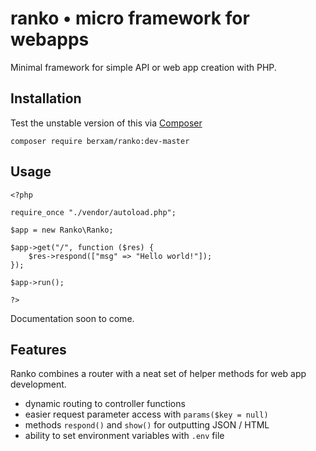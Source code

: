 # ranko • micro framework for webapps

Minimal framework for simple API or web app creation with PHP.

## Installation

Test the unstable version of this via [Composer](https://getcomposer.org)
```
composer require berxam/ranko:dev-master
```

## Usage
```
<?php

require_once "./vendor/autoload.php";

$app = new Ranko\Ranko;

$app->get("/", function ($res) {
    $res->respond(["msg" => "Hello world!"]);
});

$app->run();

?>
```

Documentation soon to come.

## Features

Ranko combines a router with a neat set of helper methods for web app development.

- dynamic routing to controller functions
- easier request parameter access with ```params($key = null)```
- methods ```respond()``` and ```show()``` for outputting JSON / HTML
- ability to set environment variables with ```.env``` file
